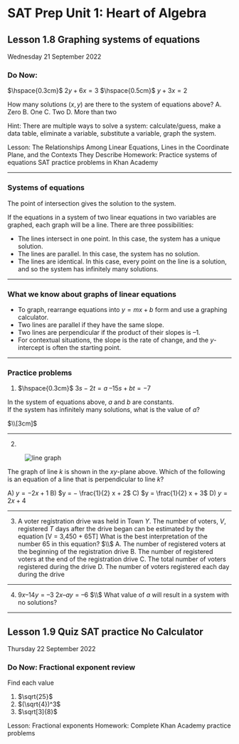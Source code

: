 # SAT Prep Unit 1: Heart of Algebra

## Lesson 1.8 Graphing systems of equations

Wednesday 21 September 2022

### Do Now: 

$\hspace{0.3cm}$ $2y+6x=3$
$\hspace{0.5cm}$ $y+3x=2$

How many solutions $(x,y)$ are there to the system of equations above?
    A. Zero
    B. One
    C. Two
    D. More than two

Hint: There are multiple ways to solve a system: calculate/guess, make a data table, eliminate a variable, substitute a variable, graph the system.

Lesson: The Relationships Among Linear Equations, Lines in the Coordinate Plane, and the Contexts They Describe
Homework: Practice systems of equations SAT practice problems in Khan Academy
__________

### Systems of equations

The point of intersection gives the solution to the system.

If the equations in a system of two linear equations in two variables are
graphed, each graph will be a line. There are three possibilities:
* The lines intersect in one point. In this case, the system has a unique solution.
* The lines are parallel. In this case, the system has no solution.
* The lines are identical. In this case, every point on the line is a solution,
and so the system has infinitely many solutions.

__________

### What we know about graphs of linear equations

* To graph, rearrange equations into $y=mx+b$ form and use a graphing calculator.
* Two lines are parallel if they have the same slope.
* Two lines are perpendicular if the product of their slopes is $–1$.
* For contextual situations, the slope is the rate of change, and the $y$-intercept is often the starting point.

__________

### Practice problems

1. $\hspace{0.3cm}$ $3s−2t=a$
$–15s + bt = −7$

In the system of equations above, $a$ and $b$ are constants.  
If the system has infinitely many solutions, what is the value of $a$?

$\\[3cm]$

__________

2. 
$\hspace{1cm}$ ![line graph](1-8line-graph.png)

The graph of line $k$ is shown in the $xy$-plane above. Which of 
the following is an equation of a line that is perpendicular to line $k$?

A) $y = −2x + 1$ 
B) $y = − \frac{1}{2} x + 2$
C) $y = \frac{1}{2} x + 3$
D) $y = 2x + 4$

__________

3. A voter registration drive was held in Town $Y$. The number of voters, $V$, 
registered $T$ days after the drive began can be estimated by the equation 
\[V = 3,450 + 65T\]
What is the best interpretation of the number 65 in this equation? $\\$
A. The number of registered voters at the beginning of the registration drive
B. The number of registered voters at the end of the registration drive
C. The total number of voters registered during the drive
D. The number of voters registered each day during the drive

__________

4. $9x–14y= – 3$
$2x – ay = – 6$ $\\$
What value of $a$ will result in a system with no solutions?

__________

## Lesson 1.9 Quiz SAT practice No Calculator

Thursday 22 September 2022

### Do Now: Fractional exponent review

Find each value

1. $\sqrt{25}$
1. $(\sqrt{4})^3$
1. $\sqrt[3]{8}$

Lesson: Fractional exponents
Homework: Complete Khan Academy practice problems
